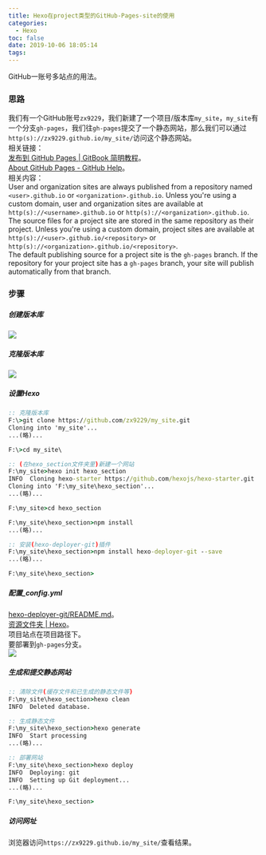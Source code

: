 ```yaml
---
title: Hexo在project类型的GitHub-Pages-site的使用
categories:
  - Hexo
toc: false
date: 2019-10-06 18:05:14
tags:
---
```

GitHub一账号多站点的用法。
<!-- more -->

### 思路
我们有一个GitHub账号`zx9229`，我们新建了一个项目/版本库`my_site`，`my_site`有一个分支`gh-pages`，我们往`gh-pages`提交了一个静态网站，那么我们可以通过`http(s)://zx9229.github.io/my_site/`访问这个静态网站。  
相关链接：  
[发布到 GitHub Pages | GitBook 简明教程](http://www.chengweiyang.cn/gitbook/github-pages/README.html)。  
[About GitHub Pages - GitHub Help](https://help.github.com/en/articles/about-github-pages)。  
相关内容：  
User and organization sites are always published from a repository named `<user>.github.io` or `<organization>.github.io`. Unless you're using a custom domain, user and organization sites are available at `http(s)://<username>.github.io` or `http(s)://<organization>.github.io`.  
The source files for a project site are stored in the same repository as their project. Unless you're using a custom domain, project sites are available at `http(s)://<user>.github.io/<repository>` or `http(s)://<organization>.github.io/<repository>`.  
The default publishing source for a project site is the `gh-pages` branch. If the repository for your project site has a `gh-pages` branch, your site will publish automatically from that branch.  

### 步骤

##### 创建版本库
![](create_repository.png)  

##### 克隆版本库
![](clone_with_https.png)  

##### 设置Hexo
```bat
:: 克隆版本库
F:\>git clone https://github.com/zx9229/my_site.git
Cloning into 'my_site'...
...(略)...

F:\>cd my_site\

:: (在hexo_section文件夹里)新建一个网站
F:\my_site>hexo init hexo_section
INFO  Cloning hexo-starter https://github.com/hexojs/hexo-starter.git
Cloning into 'F:\my_site\hexo_section'...
...(略)...

F:\my_site>cd hexo_section

F:\my_site\hexo_section>npm install
...(略)...

:: 安装(hexo-deployer-git)插件
F:\my_site\hexo_section>npm install hexo-deployer-git --save
...(略)...

F:\my_site\hexo_section>
```

##### 配置_config.yml
[hexo-deployer-git/README.md](https://github.com/hexojs/hexo-deployer-git/blob/master/README.md)。  
[资源文件夹 | Hexo](https://hexo.io/zh-cn/docs/asset-folders.html#文章资源文件夹)。  
项目站点在项目路径下。  
要部署到`gh-pages`分支。  
![](配置_config.yml.png)  

##### 生成和提交静态网站
```bat
:: 清除文件(缓存文件和已生成的静态文件等)
F:\my_site\hexo_section>hexo clean
INFO  Deleted database.

:: 生成静态文件
F:\my_site\hexo_section>hexo generate
INFO  Start processing
...(略)...

:: 部署网站
F:\my_site\hexo_section>hexo deploy
INFO  Deploying: git
INFO  Setting up Git deployment...
...(略)...

F:\my_site\hexo_section>
```

##### 访问网址
浏览器访问`https://zx9229.github.io/my_site/`查看结果。  
